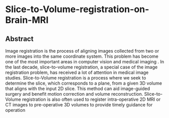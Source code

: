 # Slice-to-Volume-registration-on-Brain-MRI
## Abstract
Image registration is the process of aligning images collected from two or more images into the same coordinate system. This problem has become one of the most important areas in computer vision and medical imaging . In the last decade, slice-to-volume registration, a special case of the image registration problem, has received a lot of attention in medical image studies. Slice-to-Volume registration is a process where we seek to determine the slice, which corresponds to a plane, from a given 3D volume that aligns with the input 2D slice. This method can aid image-guided surgery and benefit motion correction and volume reconstruction. Slice-to-Volume registration is also often used to register intra-operative 2D MRI or CT images to pre-operative 3D volumes to provide timely guidance for operation
